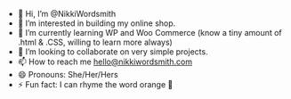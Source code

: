 - 👋 Hi, I’m @NikkiWordsmith
- 👀 I’m interested in building my online shop.
- 🌱 I’m currently learning WP and Woo Commerce (know a tiny amount of .html & .CSS, willing to learn more always)
- 💞️ I’m looking to collaborate on very simple projects.
- 📫 How to reach me hello@nikkiwordsmith.com
- 😄 Pronouns: She/Her/Hers
- ⚡ Fun fact: I can rhyme the word orange 🍊

<!---
NikkiWordsmith/NikkiWordsmith is a ✨ special ✨ repository because its `README.md` (this file) appears on your GitHub profile.
You can click the Preview link to take a look at your changes.
--->

